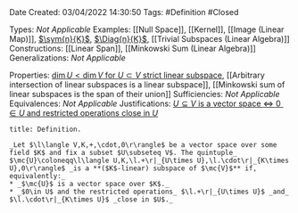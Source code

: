 <br />
<br />

Date Created: 03/04/2022 14:30:50
Tags: #Definition #Closed

Types: _Not Applicable_
Examples: [[Null Space]], [[Kernel]], [[Image (Linear Map)]], [$\sym{n}{K}$](Vector%20Space%20of%20Symmetric%20Matrices.md), [$\Diag{n}{K}$](Vector%20Space%20of%20Diagonal%20Matrices.md), [[Trivial Subspaces (Linear Algebra)]]
Constructions: [[Linear Span]], [[Minkowski Sum (Linear Algebra)]]
Generalizations: _Not Applicable_

Properties: [$\dim U<\dim V$ for $U\subset V$ strict linear subspace](Dimension%20of%20proper%20subspace%20strictly%20less%20than%20dimension%20of%20vector%20space%20(finite-dim.).md), [[Arbitrary intersection of linear subspaces is a linear subspace]], [[Minkowski sum of linear subspaces is the span of their union]]
Sufficiencies: _Not Applicable_
Equivalences: _Not Applicable_
Justifications: [$U\subseteq V$ is a vector space $\Leftrightarrow$ $0\in U$ and restricted operations close in $U$](Linear%20subspace%20iff%20closed%20under%20linear%20combination.md)

``` ad-Definition
title: Definition.

_Let $\l\langle V,K,+,\cdot,0\r\rangle$ be a vector space over some field $K$ and fix a subset $U\subseteq V$. The quintuple_ $\mc{U}\coloneqq\l\langle U,K,\l.+\r|_{U\times U},\l.\cdot\r|_{K\times U},0\r\rangle$ _is a **($K$-linear) subspace of $\mc{V}$** if, equivalently:_
* _$\mc{U}$ is a vector space over $K$._
* _$0\in U$ and the restricted operations_ $\l.+\r|_{U\times U}$ _and_ $\l.\cdot\r|_{K\times U}$ _close in $U$._

```

